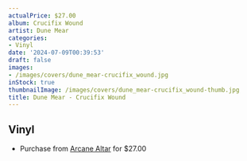 ```yaml
---
actualPrice: $27.00
album: Crucifix Wound
artist: Dune Mear
categories:
- Vinyl
date: '2024-07-09T00:39:53'
draft: false
images:
- /images/covers/dune_mear-crucifix_wound.jpg
inStock: true
thumbnailImage: /images/covers/dune_mear-crucifix_wound-thumb.jpg
title: Dune Mear - Crucifix Wound
---
```


## Vinyl
* Purchase from [Arcane Altar](https://arcanealtar.bigcartel.com/product/dune-mear-crucifix-wound-12-lp) for $27.00
